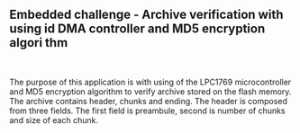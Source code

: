 <h2>Embedded challenge - Archive verification with using id DMA controller and MD5 encryption algori thm</h2>
<br/>

The purpose of this application is with using of the LPC1769 microcontroller and MD5 encryption algorithm
to verify archive stored on the flash memory. The archive contains header, chunks and ending. The header is
composed from three fields. The first field is preambule, second is number of chunks and size of each chunk.

